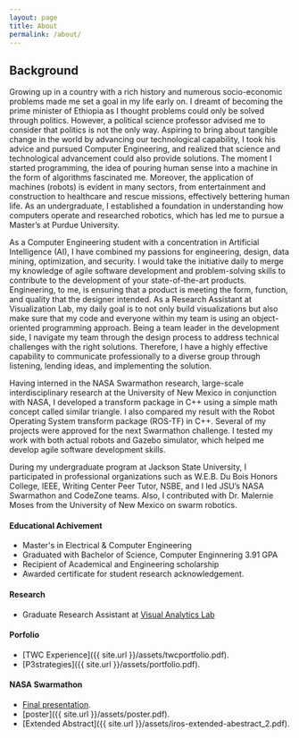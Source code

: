 ```yaml
---
layout: page
title: About
permalink: /about/
---
```

## Background

Growing up in a country with a rich history and numerous socio-economic problems made me set a goal in my life early on. 
I dreamt of becoming the prime minister of Ethiopia as I thought problems could only be solved through politics. However, 
a political science professor advised me to consider that politics is not the only way. Aspiring to bring about tangible 
change in the world by advancing our technological capability, I took his advice and pursued Computer Engineering, and 
realized that science and technological advancement could also provide solutions. The moment I started programming, the 
idea of pouring human sense into a machine in the form of algorithms fascinated me. Moreover, the application of machines 
(robots) is evident in many sectors, from entertainment and construction to healthcare and rescue missions, effectively 
bettering human life. As an undergraduate, I established a foundation in understanding how computers operate and researched 
robotics, which has led me to pursue a Master’s at Purdue University.

As a Computer Engineering student with a concentration in Artificial Intelligence (AI), I have combined my passions for 
engineering, design, data mining, optimization, and security. I would take the initiative daily to merge my knowledge of
agile software development and problem-solving skills to contribute to the development of your state-of-the-art products.
Engineering, to me, is ensuring that a product is meeting the form, function, and quality that the designer intended. As
a Research Assistant at Visualization Lab, my daily goal is to not only build visualizations but also make sure that my 
code and everyone within my team is using an object-oriented programming approach. Being a team leader in the development 
side, I navigate my team through the design process to address technical challenges with the right solutions. Therefore, 
I have a highly effective capability to communicate professionally to a diverse group through listening, lending ideas, 
and implementing the solution.

Having interned in the NASA Swarmathon research, large-scale interdisciplinary research at the University of New Mexico 
in conjunction with NASA, I developed a transform package in C++ using a simple math concept called similar triangle. I 
also compared my result with the Robot Operating System transform package (ROS-TF) in C++. Several of my projects were 
approved for the next Swarmathon challenge. I tested my work with both actual robots and Gazebo simulator, which helped 
me develop agile software development skills.

During my undergraduate program at Jackson State University, I participated in professional organizations such as W.E.B.
Du Bois Honors College, IEEE, Writing Center Peer Tutor, NSBE, and I led JSU’s NASA Swarmathon and CodeZone teams. Also, 
I contributed with Dr. Malernie Moses from the University of New Mexico on swarm robotics.

#### Educational Achivement

* Master's in Electrical & Computer Engineering 
* Graduated with Bachelor of Science, Computer Enginnering 3.91 GPA
* Recipient of ​Academical and Engineering scholarship
* Awarded certificate for student research acknowledgement. 

#### Research
* Graduate Research Assistant at [Visual Analytics Lab](https://www.purdue.edu/discoverypark/vaccine/team/students.php) 

#### Porfolio

* [TWC Experience]({{ site.url }}/assets/twcportfolio.pdf).
* [P3strategies]({{ site.url }}/assets/portfolio.pdf).

#### NASA Swarmathon
* [Final presentation](https://prezi.com/1o77flmglkuu/summer-research-at-unm/?utm_campaign=share&utm_medium=copy).
* [poster]({{ site.url }}/assets/poster.pdf).
* [Extended Abstract]({{ site.url }}/assets/iros-extended-abestract_2.pdf).


[jekyll-organization]: https://github.com/jekyll
